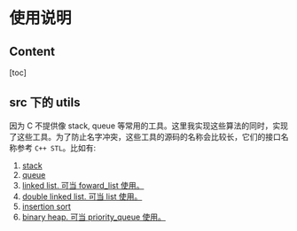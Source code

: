 # 使用说明

## Content

[toc]

## src 下的 utils

因为 C 不提供像 stack, queue 等常用的工具。这里我实现这些算法的同时，实现了这些工具。为了防止名字冲突，这些工具的源码的名称会比较长，它们的接口名称参考 `C++ STL`。比如有:

1.  [stack](../data_structures/stack_queue/stack_linkedlist)
2.  [queue](../data_structures/stack_queue/queue_linkedlist)
3.  [linked list. 可当 foward_list 使用。](../data_structures/linked_list/linked_list_with_head)
4.  [double linked list. 可当 list 使用。](../data_structures/linked_list/double_linked_list_with_head)
5.  [insertion sort](../data_structures/sorting/insertion)
6.  [binary heap. 可当 priority_queue 使用。](../data_structures/heap/binary_heap.h)
